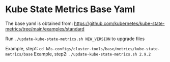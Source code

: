 # Kube State Metrics Base Yaml
The base yaml is obtained from:
https://github.com/kubernetes/kube-state-metrics/tree/main/examples/standard

Run `./update-kube-state-metrics.sh NEW_VERSION` to upgrade files

Example, step1: `cd k8s-configs/cluster-tools/base/metrics/kube-state-metrics/base`
Example, step2: `./update-kube-state-metrics.sh 2.9.2`
